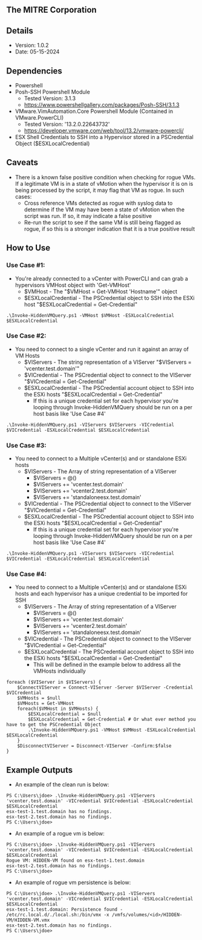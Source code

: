 ## The MITRE Corporation ##

## Details ##

- Version: 1.0.2
- Date: 05-15-2024

## Dependencies ##

- Powershell
- Posh-SSH Powershell Module
    - Tested Version: 3.1.3
    - https://www.powershellgallery.com/packages/Posh-SSH/3.1.3
- VMware.VimAutomation.Core Powershell Module (Contained in VMware.PowerCLI)
    - Tested Version: '13.2.0.22643732'
    - https://developer.vmware.com/web/tool/13.2/vmware-powercli/
- ESX Shell Credentials to SSH into a Hypervisor stored in a PSCredential Object ($ESXLocalCredential)

## Caveats ##

- There is a known false positive condition when checking for rogue VMs. If a legitimate VM is in a state of vMotion when the hypervisor it is on is being processed by the script, it may flag that VM as rogue. In such cases:
	- Cross reference VMs detected as rogue with syslog data to determine if the VM may have been a state of vMotion when the script was run. If so, it may indicate a false positive
	- Re-run the script to see if the same VM is still being flagged as rogue, if so this is a stronger indication that it is a true positive result

## How to Use ##

### Use Case #1: ###
- You're already connected to a vCenter with PowerCLI and can grab a hypervisors VMHost object with 'Get-VMHost'
    - $VMHost - The "$VMHost = Get-VMHost 'Hostname'" object
    - $ESXLocalCredential - The PSCredential object to SSH into the ESXi host "$ESXLocalCredential = Get-Credential"

```
.\Invoke-HiddenVMQuery.ps1 -VMHost $VMHost -ESXLocalCredential $ESXLocalCredential
```

### Use Case #2: ###
- You need to connect to a single vCenter and run it against an array of VM Hosts
    - $VIServers - The string representation of a VIServer "$VIServers = 'vcenter.test.domain'"
    - $VICredential - The PSCredential object to connect to the VIServer "$VICredential = Get-Credential"
    - $ESXLocalCredential - The PSCredential account object to SSH into the ESXi hosts "$ESXLocalCredential = Get-Credential"
        - If this is a unique credential set for each hypervisor you're looping through Invoke-HiddenVMQuery should be run on a per host basis like 'Use Case #4'

```
.\Invoke-HiddenVMQuery.ps1 -VIServers $VIServers -VICredential $VICredential -ESXLocalCredential $ESXLocalCredential
```

### Use Case #3: ###
- You need to connect to a Multiple vCenter(s) and or standalone ESXi hosts
    - $VIServers - The Array of string representation of a VIServer
        - $VIServers = @()
        - $VIServers += 'vcenter.test.domain'
        - $VIServers += 'vcenter2.test.domain'
        - $VIServers += 'standaloneesx.test.domain'
    - $VICredential - The PSCredential object to connect to the VIServer "$VICredential = Get-Credential"
    - $ESXLocalCredential - The PSCredential account object to SSH into the ESXi hosts "$ESXLocalCredential = Get-Credential"
        - If this is a unique credential set for each hypervisor you're looping through Invoke-HiddenVMQuery should be run on a per host basis like 'Use Case #4'

```
.\Invoke-HiddenVMQuery.ps1 -VIServers $VIServers -VICredential $VICredential -ESXLocalCredential $ESXLocalCredential
```

### Use Case #4: ###
- You need to connect to a Multiple vCenter(s) and or standalone ESXi hosts and each hypervisor has a unique credential to be imported for SSH
    - $VIServers - The Array of string representation of a VIServer
        - $VIServers = @()
        - $VIServers += 'vcenter.test.domain'
        - $VIServers += 'vcenter2.test.domain'
        - $VIServers += 'standaloneesx.test.domain'
    - $VICredential - The PSCredential object to connect to the VIServer "$VICredential = Get-Credential"
    - $ESXLocalCredential - The PSCredential account object to SSH into the ESXi hosts "$ESXLocalCredential = Get-Credential"
        - This will be defined in the example below to address all the VMHosts individually

```
foreach ($VIServer in $VIServers) {
    $ConnectVIServer = Connect-VIServer -Server $VIServer -Credential $VICredential
    $VMHosts = $null
    $VMHosts = Get-VMHost
    foreach($VMHost in $VMHosts) {
        $ESXLocalCredential = $null
        $ESXLocalCredential = Get-Credential # Or what ever method you have to get the PSCredential Object
        .\Invoke-HiddenVMQuery.ps1 -VMHost $VMHost -ESXLocalCredential $ESXLocalCredential
    }
    $DisconnectVIServer = Disconnect-VIServer -Confirm:$false
}
```

## Example Outputs ##
- An example of the clean run is below:
```
PS C:\Users\jdoe> .\Invoke-HiddenVMQuery.ps1 -VIServers 'vcenter.test.domain' -VICredential $VICredential -ESXLocalCredential $ESXLocalCredential
esx-test-1.test.domain has no findings.
esx-test-2.test.domain has no findings.
PS C:\Users\jdoe>
```

- An example of a rogue vm is below:
```
PS C:\Users\jdoe> .\Invoke-HiddenVMQuery.ps1 -VIServers 'vcenter.test.domain' -VICredential $VICredential -ESXLocalCredential $ESXLocalCredential
Rogue VM: HIDDEN-VM found on esx-test-1.test.domain
esx-test-2.test.domain has no findings.
PS C:\Users\jdoe>
```

- An example of rogue vm persistence is below:
```
PS C:\Users\jdoe> .\Invoke-HiddenVMQuery.ps1 -VIServers 'vcenter.test.domain' -VICredential $VICredential -ESXLocalCredential $ESXLocalCredential
esx-test-1.test.domain: Persistence found - /etc/rc.local.d/./local.sh:/bin/vmx -x /vmfs/volumes/<id>/HIDDEN-VM/HIDDEN-VM.vmx
esx-test-2.test.domain has no findings.
PS C:\Users\jdoe>
```
